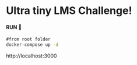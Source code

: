 # Ultra tiny LMS Challenge!

#### RUN 🚀
```cmd
#from root folder
docker-compose up -d
```
http://localhost:3000
